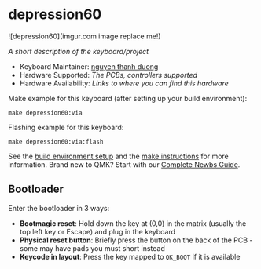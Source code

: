# depression60

![depression60](imgur.com image replace me!)

*A short description of the keyboard/project*

* Keyboard Maintainer: [nguyen thanh duong](https://github.com/asiimovuwu)
* Hardware Supported: *The PCBs, controllers supported*
* Hardware Availability: *Links to where you can find this hardware*

Make example for this keyboard (after setting up your build environment):

    make depression60:via

Flashing example for this keyboard:

    make depression60:via:flash

See the [build environment setup](https://docs.qmk.fm/#/getting_started_build_tools) and the [make instructions](https://docs.qmk.fm/#/getting_started_make_guide) for more information. Brand new to QMK? Start with our [Complete Newbs Guide](https://docs.qmk.fm/#/newbs).

## Bootloader

Enter the bootloader in 3 ways:

* **Bootmagic reset**: Hold down the key at (0,0) in the matrix (usually the top left key or Escape) and plug in the keyboard
* **Physical reset button**: Briefly press the button on the back of the PCB - some may have pads you must short instead
* **Keycode in layout**: Press the key mapped to `QK_BOOT` if it is available
